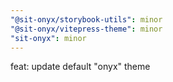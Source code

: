 ```yaml
---
"@sit-onyx/storybook-utils": minor
"@sit-onyx/vitepress-theme": minor
"sit-onyx": minor
---
```


feat: update default "onyx" theme
